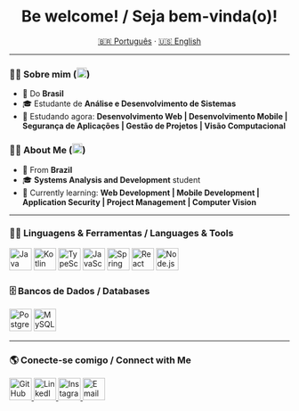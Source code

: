 <h1 align="center">Be welcome! / Seja bem-vinda(o)!</h1>

<p align="center">
  <a href="#pt-br">🇧🇷 Português</a> · <a href="#en">🇺🇸 English</a>
</p>

---

### 👩‍💻 Sobre mim (<img src="https://cdn.jsdelivr.net/gh/twitter/twemoji@14.0.2/assets/72x72/1f1e7-1f1f7.png" width="18" alt="BR"/>)
- 📍 Do **Brasil** 
- 🎓 Estudante de **Análise e Desenvolvimento de Sistemas**  
- 🚀 Estudando agora: **Desenvolvimento Web | Desenvolvimento Mobile | Segurança de Aplicações | Gestão de Projetos | Visão Computacional**

### 👩‍💻 About Me (<img src="https://cdn.jsdelivr.net/gh/twitter/twemoji@14.0.2/assets/72x72/1f1fa-1f1f8.png" width="18" alt="US"/>)
- 📍 From **Brazil** 
- 🎓 **Systems Analysis and Development** student  
- 🚀 Currently learning: **Web Development | Mobile Development | Application Security | Project Management | Computer Vision**



---

### 👩‍💻 Linguagens & Ferramentas /  Languages & Tools
<div align="left">
  <img src="https://cdn.jsdelivr.net/gh/devicons/devicon/icons/java/java-original.svg" alt="Java" width="40" height="40"/>
  <img src="https://cdn.jsdelivr.net/gh/devicons/devicon/icons/kotlin/kotlin-original.svg" alt="Kotlin" width="40" height="40"/>
  <img src="https://cdn.jsdelivr.net/gh/devicons/devicon/icons/typescript/typescript-original.svg" alt="TypeScript" width="40" height="40"/>
  <img src="https://cdn.jsdelivr.net/gh/devicons/devicon/icons/javascript/javascript-original.svg" alt="JavaScript" width="40" height="40"/>
  <img src="https://cdn.jsdelivr.net/gh/devicons/devicon/icons/spring/spring-original.svg" alt="Spring Boot" width="40" height="40"/>
  <img src="https://cdn.jsdelivr.net/gh/devicons/devicon/icons/react/react-original.svg" alt="React" width="40" height="40"/>
  <img src="https://cdn.jsdelivr.net/gh/devicons/devicon/icons/nodejs/nodejs-original.svg" alt="Node.js" width="40" height="40"/>
</div>

###  🗄️ Bancos de Dados /  Databases
<div align="left">
  <img src="https://cdn.jsdelivr.net/gh/devicons/devicon/icons/postgresql/postgresql-original.svg" alt="PostgreSQL" width="40" height="40"/>
  <img src="https://cdn.jsdelivr.net/gh/devicons/devicon/icons/mysql/mysql-original.svg" alt="MySQL" width="40" height="40"/>
</div>

---

### 🌎 Conecte-se comigo /  Connect with Me
<div align="left">
  <a href="https://github.com/AnaDariva" target="_blank">
    <img src="https://raw.githubusercontent.com/danielcranney/readme-generator/main/public/icons/socials/github-dark.svg" width="40" height="40" alt="GitHub"/>
  </a>
  <a href="https://www.linkedin.com/in/analuisadariva2001/" target="_blank">
    <img src="https://raw.githubusercontent.com/danielcranney/readme-generator/main/public/icons/socials/linkedin.svg" width="40" height="40" alt="LinkedIn"/>
  </a>
  <a href="https://www.instagram.com/_anadariva/" target="_blank">
    <img src="https://upload.wikimedia.org/wikipedia/commons/a/a5/Instagram_icon.png" width="40" height="40" alt="Instagram"/>
  </a>
  <a href="mailto:anadarivaramos@gmail.com" target="_blank">
    <img src="https://upload.wikimedia.org/wikipedia/commons/4/4e/Gmail_Icon.png" width="40" height="40" alt="Email"/>
  </a>
</div>
